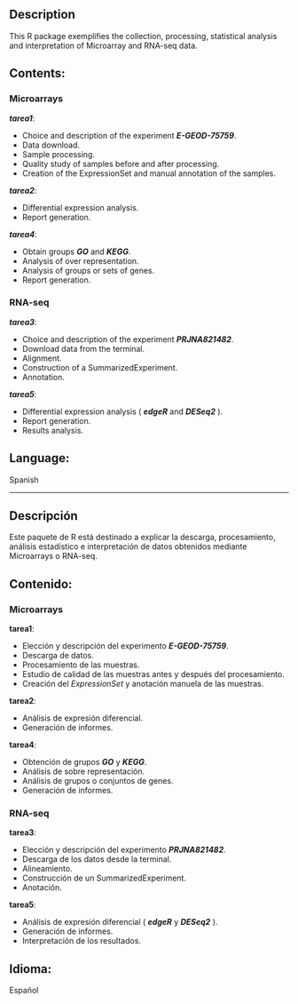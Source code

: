 
## Description  

This R package exemplifies the collection, processing, statistical analysis and interpretation of Microarray and RNA-seq data.   

## Contents:

### Microarrays

**_tarea1_**:
 * Choice and description of the experiment **_E-GEOD-75759_**.
 * Data download.
 * Sample processing.
 * Quality study of samples before and after processing.
 * Creation of the ExpressionSet and manual annotation of the samples.

**_tarea2_**:
 * Differential expression analysis.
 * Report generation.

**_tarea4_**:
* Obtain groups **_GO_** and **_KEGG_**.
* Analysis of over representation.
* Analysis of groups or sets of genes.
* Report generation.


### RNA-seq

**_tarea3_**:
 * Choice and description of the experiment **_PRJNA821482_**.
 * Download data from the terminal.
 * Alignment.
 * Construction of a SummarizedExperiment.
 * Annotation.
 
 **_tarea5_**:
 * Differential expression analysis ( **_edgeR_** and **_DESeq2_** ).
 * Report generation.
 * Results analysis.

## Language:  
Spanish

--------------  

## Descripción
Este paquete de R está destinado a explicar la descarga, procesamiento, análisis estadístico e interpretación de datos obtenidos mediante  Microarrays o RNA-seq.  

## Contenido:  

### Microarrays  

**tarea1**:  
 * Elección y descripción del experimento **_E-GEOD-75759_**.  
 * Descarga de datos.  
 * Procesamiento de las muestras.  
 * Estudio de calidad de las muestras antes y después del procesamiento.  
 * Creación del _ExpressionSet_ y anotación manuela de las muestras.   

**tarea2**:  
 * Análisis de expresión diferencial.  
 * Generación de informes.  

**tarea4**: 
* Obtención de grupos **_GO_** y **_KEGG_**.  
* Análisis de sobre representación.  
* Análisis de grupos o conjuntos de genes.  
* Generación de informes.  


### RNA-seq  

**tarea3**:  
 * Elección y descripción del experimento **_PRJNA821482_**.  
 * Descarga de los datos desde la terminal.  
 * Alineamiento.  
 * Construcción de un SummarizedExperiment.  
 * Anotación.  
 
 **tarea5**:  
 * Análisis de expresión diferencial ( **_edgeR_** y **_DESeq2_** ).  
 * Generación de informes.  
 * Interpretación de los resultados.

## Idioma:   
Español
